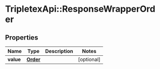 # TripletexApi::ResponseWrapperOrder

## Properties
Name | Type | Description | Notes
------------ | ------------- | ------------- | -------------
**value** | [**Order**](Order.md) |  | [optional] 


